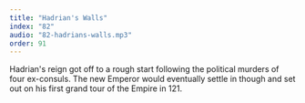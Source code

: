 ```yaml
---
title: "Hadrian's Walls"
index: "82"
audio: "82-hadrians-walls.mp3"
order: 91
---
```


Hadrian's reign got off to a rough start following the political murders of four ex-consuls. The new Emperor would eventually settle in though and set out on his first grand tour of the Empire in 121.
